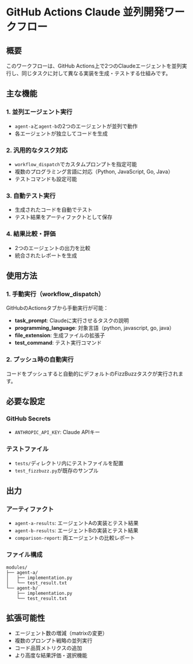 # GitHub Actions Claude 並列開発ワークフロー

## 概要

このワークフローは、GitHub Actions上で2つのClaudeエージェントを並列実行し、同じタスクに対して異なる実装を生成・テストする仕組みです。

## 主な機能

### 1. 並列エージェント実行
- `agent-a`と`agent-b`の2つのエージェントが並列で動作
- 各エージェントが独立してコードを生成

### 2. 汎用的なタスク対応
- `workflow_dispatch`でカスタムプロンプトを指定可能
- 複数のプログラミング言語に対応（Python, JavaScript, Go, Java）
- テストコマンドも設定可能

### 3. 自動テスト実行
- 生成されたコードを自動でテスト
- テスト結果をアーティファクトとして保存

### 4. 結果比較・評価
- 2つのエージェントの出力を比較
- 統合されたレポートを生成

## 使用方法

### 1. 手動実行（workflow_dispatch）
GitHubのActionsタブから手動実行が可能：
- **task_prompt**: Claudeに実行させるタスクの説明
- **programming_language**: 対象言語（python, javascript, go, java）
- **file_extension**: 生成ファイルの拡張子
- **test_command**: テスト実行コマンド

### 2. プッシュ時の自動実行
コードをプッシュすると自動的にデフォルトのFizzBuzzタスクが実行されます。

## 必要な設定

### GitHub Secrets
- `ANTHROPIC_API_KEY`: Claude APIキー

### テストファイル
- `tests/`ディレクトリ内にテストファイルを配置
- `test_fizzbuzz.py`が既存のサンプル

## 出力

### アーティファクト
- `agent-a-results`: エージェントAの実装とテスト結果
- `agent-b-results`: エージェントBの実装とテスト結果  
- `comparison-report`: 両エージェントの比較レポート

### ファイル構成
```
modules/
├── agent-a/
│   ├── implementation.py
│   └── test_result.txt
└── agent-b/
    ├── implementation.py
    └── test_result.txt
```

## 拡張可能性

- エージェント数の増減（matrixの変更）
- 複数のプロンプト戦略の並列実行
- コード品質メトリクスの追加
- より高度な結果評価・選択機能